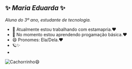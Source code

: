 ## ✨ _Maria Eduarda_ ✨ 

_Aluna do 3º ano, estudante de tecnologia._

- 🔭 Atualmente estou trabalhando com estamapria.❤️
- 🌱 No momento estou aprendendo progamação básica.❤️
- 😄 Pronomes: Ela/Dela.❤️
- 🪐✨
- 
![Cachorrinho😄](https://media.tenor.com/eOBwhgtS3mwAAAAM/dog-smile.gif)
